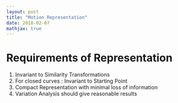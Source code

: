 ```yaml
---
layout: post
title: "Motion Representation"
date: 2018-02-07
mathjax: true
---
```

# Requirements of Representation
1. Invariant to Similarity Transformations
2. For closed curves : Invariant to Starting Point
3. Compact Representation with minimal loss of information
4. Variation Analysis should give reasonable results
